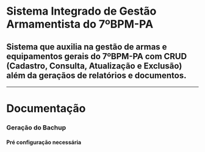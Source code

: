 # Sistema Integrado de Gestão Armamentista do 7ºBPM-PA
## Sistema que auxilia na gestão de armas e equipamentos gerais do 7ºBPM-PA com CRUD (Cadastro, Consulta, Atualização e Exclusão) além da geraçãos de relatórios e documentos.

-----------------------------------------------------------------------------------------------------------------------------------------------------------
# Documentação

### Geração do Bachup
#### Pré configuração necessária
